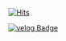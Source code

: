 [![Hits](https://hits.seeyoufarm.com/api/count/incr/badge.svg?url=https%3A%2F%2Fgithub.com%2FCHERISH61111%2Fhit-counter&count_bg=%23B3C5FF&title_bg=%23788DED&icon=github.svg&icon_color=%23E7E7E7&title=GitHub&edge_flat=false)](https://hits.seeyoufarm.com)

[![velog Badge](https://img.shields.io/badge/Velog-20C997?style=flat-square&logo=velog&link=https://velog.io/@cherry611)](https://velog.io/@cherry611)


<!--
**CHERRY-611/CHERRY-611** is a ✨ _special_ ✨ repository because its `README.md` (this file) appears on your GitHub profile.

Here are some ideas to get you started:

- 🔭 I’m currently working on ...
- 🌱 I’m currently learning ...
- 👯 I’m looking to collaborate on ...
- 🤔 I’m looking for help with ...
- 💬 Ask me about ...
- 📫 How to reach me: ...
- 😄 Pronouns: ...
- ⚡ Fun fact: ...
-->
